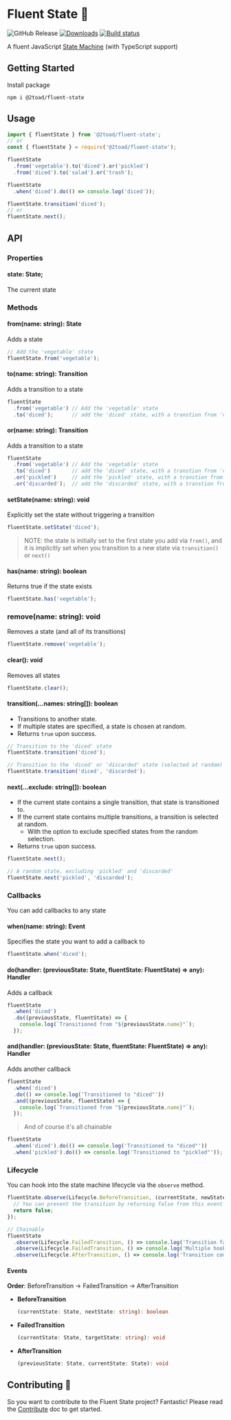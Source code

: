 # Fluent State 🔄

![GitHub Release](https://img.shields.io/github/v/release/2Toad/fluent-state)
[![Downloads](https://img.shields.io/npm/dm/@2toad/fluent-state.svg)](https://www.npmjs.com/package/@2toad/fluent-state)
[![Build status](https://github.com/2toad/fluent-state/actions/workflows/ci.yml/badge.svg)](https://github.com/2Toad/fluent-state/actions/workflows/nodejs.yml)

A fluent JavaScript [State Machine](./state-machine.md) (with TypeScript support)

## Getting Started

Install package

```Shell
npm i @2toad/fluent-state
```

## Usage

```JavaScript
import { fluentState } from '@2toad/fluent-state';
// or
const { fluentState } = require('@2toad/fluent-state');
```

```JavaScript
fluentState
  .from('vegetable').to('diced').or('pickled')
  .from('diced').to('salad').or('trash');

fluentState
  .when('diced').do(() => console.log('diced'));

fluentState.transition('diced');
// or
fluentState.next();
```

## API

### Properties

#### state: State;
The current state

### Methods

#### from(name: string): State
Adds a state

```JavaScript
// Add the 'vegetable' state
fluentState.from('vegetable');
```

#### to(name: string): Transition
Adds a transition to a state

```JavaScript
fluentState
  .from('vegetable') // Add the 'vegetable' state
  .to('diced');      // add the 'diced' state, with a transtion from 'vegetable'
```

#### or(name: string): Transition
Adds a transition to a state

```JavaScript
fluentState
  .from('vegetable') // Add the 'vegetable' state
  .to('diced')       // add the 'diced' state, with a transtion from 'vegetable'
  .or('pickled')     // add the 'pickled' state, with a transtion from 'vegetable'
  .or('discarded');  // add the 'discarded' state, with a transtion from 'vegetable'
```

#### setState(name: string): void
Explicitly set the state without triggering a transition

```JavaScript
fluentState.setState('diced');
```

> NOTE: the state is initially set to the first state you add via `from()`, and it is implicitly set when you transition to a new state via `transition()` or `next()`

#### has(name: string): boolean
Returns true if the state exists

```JavaScript
fluentState.has('vegetable');
```

### remove(name: string): void
Removes a state (and all of its transitions)

```JavaScript
fluentState.remove('vegetable');
```

#### clear(): void
Removes all states

```JavaScript
fluentState.clear();
```

#### transition(...names: string[]): boolean
- Transitions to another state.
- If multiple states are specified, a state is chosen at random.
- Returns `true` upon success.

```JavaScript
// Transition to the 'diced' state
fluentState.transition('diced');

// Transition to the 'diced' or 'discarded' state (selected at random)
fluentState.transition('diced', 'discarded');
```

#### next(...exclude: string[]): boolean
- If the current state contains a single transition, that state is transitioned to.
- If the current state contains multiple transitions, a transition is selected at random.
  - With the option to exclude specified states from the random selection.
- Returns `true` upon success.

```JavaScript
fluentState.next();

// A random state, excluding 'pickled' and 'discarded'
fluentState.next('pickled', 'discarded');
```

### Callbacks
You can add callbacks to any state

#### when(name: string): Event
Specifies the state you want to add a callback to

```JavaScript
fluentState.when('diced');
```

#### do(handler: (previousState: State, fluentState: FluentState) => any): Handler
Adds a callback

```JavaScript
fluentState
  .when('diced')
  .do((previousState, fluentState) => {
    console.log(`Transitioned from "${previousState.name}"`);
  });
```

#### and(handler: (previousState: State, fluentState: FluentState) => any): Handler
Adds another callback

```JavaScript
fluentState
  .when('diced')
  .do(() => console.log('Transitioned to "diced"'))
  .and((previousState, fluentState) => {
    console.log(`Transitioned from "${previousState.name}"`);
  });
```

> And of course it's all chainable

```JavaScript
fluentState
  .when('diced').do(() => console.log('Transitioned to "diced"'))
  .when('pickled').do(() => console.log('Transitioned to "pickled"'));
```

### Lifecycle
You can hook into the state machine lifecycle via the `observe` method.

```JavaScript
fluentState.observe(Lifecycle.BeforeTransition, (currentState, newState) => {
  // You can prevent the transition by returning false from this event
  return false;
});

// Chainable
fluentState
  .observe(Lifecycle.FailedTransition, () => console.log('Transition failed'))
  .observe(Lifecycle.FailedTransition, () => console.log('Multiple hooks allowed on each event'))
  .observe(Lifecycle.AfterTransition, () => console.log('Transition complete'));
```

#### Events

**Order**: BeforeTransition -> FailedTransition -> AfterTransition

- **BeforeTransition**
  ```ts
  (currentState: State, nextState: string): boolean
  ```
- **FailedTransition**
  ```ts
  (currentState: State, targetState: string): void
  ```

- **AfterTransition**
  ```ts
  (previousState: State, currentState: State): void
  ```

## Contributing 🤝

So you want to contribute to the Fluent State project? Fantastic! Please read the [Contribute](./contribute.md) doc to get started.